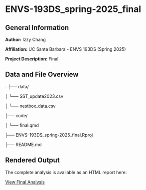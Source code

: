 # ENVS-193DS_spring-2025_final

## General Information

**Author:** Izzy Chang

**Affiliation:** UC Santa Barbara - ENVS 193DS (Spring 2025)

**Project Description:** Final

## Data and File Overview

.
├── data/

│   └── SST_update2023.csv

│   └── nestbox_data.csv

├── code/

│   └── final.qmd        

├── ENVS-193DS_spring-2025_final.Rproj

├── README.md


## Rendered Output

The complete analysis is available as an HTML report here:

[View Final Analysis](https://izzy-chang.github.io/ENVS-193DS_spring-2025_final/code/final.html)
